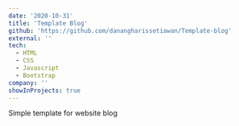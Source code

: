 ```yaml
---
date: '2020-10-31'
title: 'Template Blog'
github: 'https://github.com/danangharissetiawan/Template-blog'
external: ''
tech:
  - HTML
  - CSS
  - Javascript
  - Bootstrap
company: ''
showInProjects: true
---
```


Simple template for website blog